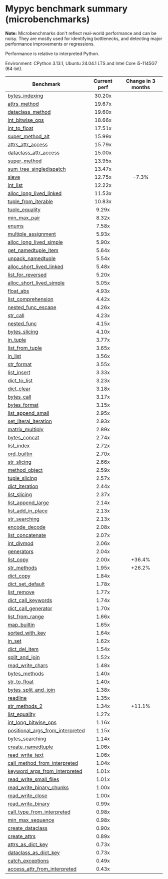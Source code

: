 # Mypyc benchmark summary (microbenchmarks)

**Note:** Microbenchmarks don't reflect real-world performance and can be noisy.
           They are mostly used for identifying bottlenecks, and detecting major performance
           improvements or regressions.

Performance is relative to interpreted Python.

Environment: CPython 3.13.1, Ubuntu 24.04.1 LTS and Intel Core i5-1145G7 (64-bit).

| Benchmark | Current perf | Change in 3 months |
| --- | :---: | :---: |
| [bytes_indexing](benchmarks/bytes_indexing.md) | 30.20x |  |
| [attrs_method](benchmarks/attrs_method.md) | 19.67x |  |
| [dataclass_method](benchmarks/dataclass_method.md) | 19.60x |  |
| [int_bitwise_ops](benchmarks/int_bitwise_ops.md) | 18.66x |  |
| [int_to_float](benchmarks/int_to_float.md) | 17.51x |  |
| [super_method_alt](benchmarks/super_method_alt.md) | 15.99x |  |
| [attrs_attr_access](benchmarks/attrs_attr_access.md) | 15.79x |  |
| [dataclass_attr_access](benchmarks/dataclass_attr_access.md) | 15.00x |  |
| [super_method](benchmarks/super_method.md) | 13.95x |  |
| [sum_tree_singledispatch](benchmarks/sum_tree_singledispatch.md) | 13.47x |  |
| [sieve](benchmarks/sieve.md) | 12.75x | -7.3% |
| [int_list](benchmarks/int_list.md) | 12.22x |  |
| [alloc_long_lived_linked](benchmarks/alloc_long_lived_linked.md) | 11.53x |  |
| [tuple_from_iterable](benchmarks/tuple_from_iterable.md) | 10.83x |  |
| [tuple_equality](benchmarks/tuple_equality.md) | 9.29x |  |
| [min_max_pair](benchmarks/min_max_pair.md) | 8.32x |  |
| [enums](benchmarks/enums.md) | 7.58x |  |
| [multiple_assignment](benchmarks/multiple_assignment.md) | 5.93x |  |
| [alloc_long_lived_simple](benchmarks/alloc_long_lived_simple.md) | 5.90x |  |
| [get_namedtuple_item](benchmarks/get_namedtuple_item.md) | 5.64x |  |
| [unpack_namedtuple](benchmarks/unpack_namedtuple.md) | 5.54x |  |
| [alloc_short_lived_linked](benchmarks/alloc_short_lived_linked.md) | 5.48x |  |
| [list_for_reversed](benchmarks/list_for_reversed.md) | 5.20x |  |
| [alloc_short_lived_simple](benchmarks/alloc_short_lived_simple.md) | 5.05x |  |
| [float_abs](benchmarks/float_abs.md) | 4.93x |  |
| [list_comprehension](benchmarks/list_comprehension.md) | 4.42x |  |
| [nested_func_escape](benchmarks/nested_func_escape.md) | 4.26x |  |
| [str_call](benchmarks/str_call.md) | 4.23x |  |
| [nested_func](benchmarks/nested_func.md) | 4.15x |  |
| [bytes_slicing](benchmarks/bytes_slicing.md) | 4.10x |  |
| [in_tuple](benchmarks/in_tuple.md) | 3.77x |  |
| [list_from_tuple](benchmarks/list_from_tuple.md) | 3.65x |  |
| [in_list](benchmarks/in_list.md) | 3.56x |  |
| [str_format](benchmarks/str_format.md) | 3.55x |  |
| [list_insert](benchmarks/list_insert.md) | 3.33x |  |
| [dict_to_list](benchmarks/dict_to_list.md) | 3.23x |  |
| [dict_clear](benchmarks/dict_clear.md) | 3.18x |  |
| [bytes_call](benchmarks/bytes_call.md) | 3.17x |  |
| [bytes_format](benchmarks/bytes_format.md) | 3.15x |  |
| [list_append_small](benchmarks/list_append_small.md) | 2.95x |  |
| [set_literal_iteration](benchmarks/set_literal_iteration.md) | 2.93x |  |
| [matrix_multiply](benchmarks/matrix_multiply.md) | 2.89x |  |
| [bytes_concat](benchmarks/bytes_concat.md) | 2.74x |  |
| [list_index](benchmarks/list_index.md) | 2.72x |  |
| [ord_builtin](benchmarks/ord_builtin.md) | 2.70x |  |
| [str_slicing](benchmarks/str_slicing.md) | 2.66x |  |
| [method_object](benchmarks/method_object.md) | 2.59x |  |
| [tuple_slicing](benchmarks/tuple_slicing.md) | 2.57x |  |
| [dict_iteration](benchmarks/dict_iteration.md) | 2.44x |  |
| [list_slicing](benchmarks/list_slicing.md) | 2.37x |  |
| [list_append_large](benchmarks/list_append_large.md) | 2.14x |  |
| [list_add_in_place](benchmarks/list_add_in_place.md) | 2.13x |  |
| [str_searching](benchmarks/str_searching.md) | 2.13x |  |
| [encode_decode](benchmarks/encode_decode.md) | 2.08x |  |
| [list_concatenate](benchmarks/list_concatenate.md) | 2.07x |  |
| [int_divmod](benchmarks/int_divmod.md) | 2.06x |  |
| [generators](benchmarks/generators.md) | 2.04x |  |
| [list_copy](benchmarks/list_copy.md) | 2.00x | +36.4% |
| [str_methods](benchmarks/str_methods.md) | 1.95x | +26.2% |
| [dict_copy](benchmarks/dict_copy.md) | 1.84x |  |
| [dict_set_default](benchmarks/dict_set_default.md) | 1.78x |  |
| [list_remove](benchmarks/list_remove.md) | 1.77x |  |
| [dict_call_keywords](benchmarks/dict_call_keywords.md) | 1.74x |  |
| [dict_call_generator](benchmarks/dict_call_generator.md) | 1.70x |  |
| [list_from_range](benchmarks/list_from_range.md) | 1.66x |  |
| [map_builtin](benchmarks/map_builtin.md) | 1.65x |  |
| [sorted_with_key](benchmarks/sorted_with_key.md) | 1.64x |  |
| [in_set](benchmarks/in_set.md) | 1.62x |  |
| [dict_del_item](benchmarks/dict_del_item.md) | 1.54x |  |
| [split_and_join](benchmarks/split_and_join.md) | 1.52x |  |
| [read_write_chars](benchmarks/read_write_chars.md) | 1.48x |  |
| [bytes_methods](benchmarks/bytes_methods.md) | 1.40x |  |
| [str_to_float](benchmarks/str_to_float.md) | 1.40x |  |
| [bytes_split_and_join](benchmarks/bytes_split_and_join.md) | 1.38x |  |
| [readline](benchmarks/readline.md) | 1.35x |  |
| [str_methods_2](benchmarks/str_methods_2.md) | 1.34x | +11.1% |
| [list_equality](benchmarks/list_equality.md) | 1.27x |  |
| [int_long_bitwise_ops](benchmarks/int_long_bitwise_ops.md) | 1.16x |  |
| [positional_args_from_interpreted](benchmarks/positional_args_from_interpreted.md) | 1.15x |  |
| [bytes_searching](benchmarks/bytes_searching.md) | 1.14x |  |
| [create_namedtuple](benchmarks/create_namedtuple.md) | 1.06x |  |
| [read_write_text](benchmarks/read_write_text.md) | 1.06x |  |
| [call_method_from_interpreted](benchmarks/call_method_from_interpreted.md) | 1.04x |  |
| [keyword_args_from_interpreted](benchmarks/keyword_args_from_interpreted.md) | 1.01x |  |
| [read_write_small_files](benchmarks/read_write_small_files.md) | 1.01x |  |
| [read_write_binary_chunks](benchmarks/read_write_binary_chunks.md) | 1.00x |  |
| [read_write_close](benchmarks/read_write_close.md) | 1.00x |  |
| [read_write_binary](benchmarks/read_write_binary.md) | 0.99x |  |
| [call_type_from_interpreted](benchmarks/call_type_from_interpreted.md) | 0.98x |  |
| [min_max_sequence](benchmarks/min_max_sequence.md) | 0.98x |  |
| [create_dataclass](benchmarks/create_dataclass.md) | 0.90x |  |
| [create_attrs](benchmarks/create_attrs.md) | 0.89x |  |
| [attrs_as_dict_key](benchmarks/attrs_as_dict_key.md) | 0.73x |  |
| [dataclass_as_dict_key](benchmarks/dataclass_as_dict_key.md) | 0.73x |  |
| [catch_exceptions](benchmarks/catch_exceptions.md) | 0.49x |  |
| [access_attr_from_interpreted](benchmarks/access_attr_from_interpreted.md) | 0.43x |  |
